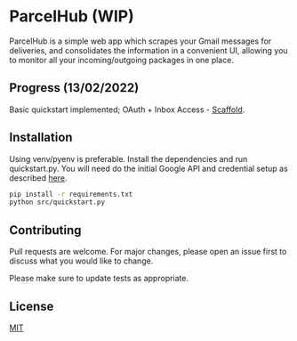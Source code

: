 # ParcelHub (WIP)

ParcelHub is a simple web app which scrapes your Gmail messages for deliveries, and consolidates the information in a convenient UI, allowing you to monitor all your incoming/outgoing packages in one place.

## Progress (13/02/2022)

Basic quickstart implemented; OAuth + Inbox Access - [Scaffold](https://developers.google.com/gmail/api/quickstart/python).

## Installation

Using venv/pyenv is preferable. Install the dependencies and run quickstart.py. You will need do the initial Google API and credential setup as described [here](https://developers.google.com/gmail/api/quickstart/python).

```bash
pip install -r requirements.txt
python src/quickstart.py
```

## Contributing
Pull requests are welcome. For major changes, please open an issue first to discuss what you would like to change.

Please make sure to update tests as appropriate.

## License
[MIT](https://choosealicense.com/licenses/mit/)